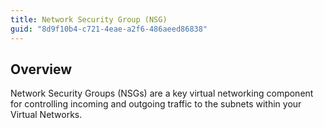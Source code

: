 ```yaml
---
title: Network Security Group (NSG)
guid: "8d9f10b4-c721-4eae-a2f6-486aeed86838"
---
```


## Overview

Network Security Groups (NSGs) are a key virtual networking component for controlling incoming and outgoing traffic to the subnets within your Virtual Networks.
